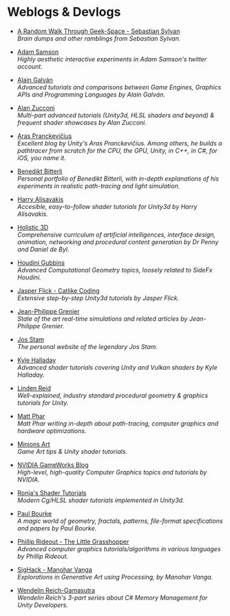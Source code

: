 Weblogs & Devlogs
======
* [A Random Walk Through Geek-Space - Sebastian Sylvan](https://www.sebastiansylvan.com/)
<br/>_Brain dumps and other ramblings from Sebastian Sylvan._

* [Adam Samson](https://twitter.com/adamshmamshon)
<br/>_Highly aesthetic interactive experiments in Adam Samson's twitter account._

* [Alain Galván](https://alain.xyz/blog)
<br/>_Advanced tutorials and comparisons between Game Engines, Graphics APIs and Programming Languages by Alain Galván._

* [Alan Zucconi](https://www.alanzucconi.com/)
<br/>_Multi-part advanced tutorials (Unity3d, HLSL shaders and beyond) & frequent shader showcases by Alan Zucconi._

* [Aras Pranckevičius](https://aras-p.info/)
<br/>_Excellent blog by Unity's Aras Pranckevičius. Among others, he builds a pathtracer from scratch for the CPU, the GPU, Unity, in C++, in C#, for iOS, you name it._

* [Benedikt Bitterli](https://benedikt-bitterli.me/portfolio.html)
<br/>_Personal portfolio of Benedikt Bitterli, with in-depth explanations of his experiments in realistic path-tracing and light simulation._

* [Harry Alisavakis](http://halisavakis.com/)
<br/>_Accesible, easy-to-follow shader tutorials for Unity3d by Harry Alisavakis._

* [Holistic 3D](https://holistic3d.com/)
<br/>_Comprehensive curriculum of artificial intelligences, interface design, animation, networking and procedural content generation by Dr Penny and Daniel de Byl._

* [Houdini Gubbins](https://houdinigubbins.wordpress.com/)
<br/>_Advanced Computational Geometry topics, loosely related to SideFx Houdini._

* [Jasper Flick - Catlike Coding](https://catlikecoding.com/)
<br/>_Extensive step-by-step Unity3d tutorials by Jasper Flick._

* [Jean-Philippe Grenier](http://jpgrenier.org/)
<br/>_State of the art real-time simulations and related articles by Jean-Philippe Grenier._

* [Jos Stam](https://www.josstam.com)
<br/> _The personal website of the legendary Jos Stam._

* [Kyle Halladay](http://kylehalladay.com/archive.html)
<br/>_Advanced shader tutorials covering Unity and Vulkan shaders by Kyle Halladay._

* [Linden Reid](https://lindenreid.wordpress.com/)
<br/>_Well-explained, industry standard procedural geometry & graphics tutorials for Unity._

* [Matt Phar](https://pharr.org/matt/blog/)
<br/>_Matt Phar writing in-depth about path-tracing, computer graphics and hardware optimizations._

* [Minions Art](https://www.patreon.com/minionsart/posts)
<br/>_Game Art tips & Unity shader tutorials._

* [NVIDIA GameWorks Blog](https://developer.nvidia.com/gameworks/blog)
<br/>_High-level, high-quality Computer Graphics topics and tutorials by NVIDIA._

* [Ronja's Shader Tutorials](https://www.ronja-tutorials.com/)
<br/>_Modern Cg/HLSL shader tutorials implemented in Unity3d._

* [Paul Bourke](http://paulbourke.net/)
<br/>_A magic world of geometry, fractals, patterns, file-format specifications and papers by Paul Bourke._

* [Phillip Rideout - The Little Grasshopper](https://prideout.net/)
<br/>_Advanced computer graphics tutorials/algorithms in various languages by Phillip Rideout._

* [SigHack - Manohar Vanga](https://sighack.com/)
<br/>_Explorations in Generative Art using Processing, by Manohar Vanga._

* [Wendelin Reich-Gamasutra](http://www.gamasutra.com/blogs/WendelinReich/20131109/203841/C_Memory_Management_for_Unity_Developers_part_1_of_3.php)
<br/>_Wendelin Reich's 3-part series about C# Memory Management for Unity Developers._

